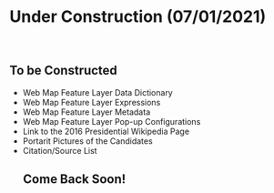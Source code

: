 <h1> Under Construction (07/01/2021) </h1>
<br>
<h2>To be Constructed</h2>
<ul>
  <li>Web Map Feature Layer Data Dictionary</li>
  <li>Web Map Feature Layer Expressions</li>
  <li>Web Map Feature Layer Metadata</li>
  <li>Web Map Feature Layer Pop-up Configurations</li>
  <li>Link to the 2016 Presidential Wikipedia Page</li>
  <li>Portarit Pictures of the Candidates</li>
  <li>Citation/Source List</li>
  
  <h2>Come Back Soon!</h2>

